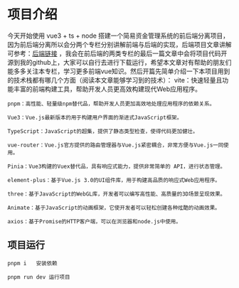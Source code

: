 # 项目介绍
今天开始使用 vue3 + ts + node 搭建一个简易资金管理系统的前后端分离项目，因为前后端分离所以会分两个专栏分别讲解前端与后端的实现，后端项目文章讲解可参考：[后端链接](https://blog.csdn.net/qq_53123067/article/details/133955425?spm=1001.2014.3001.5501) ，我会在前后端的两类专栏的最后一篇文章中会将项目代码开源到我的github上，大家可以自行去进行下载运行，希望本文章对有帮助的朋友们能多多关注本专栏，学习更多前端vue知识。然后开篇先简单介绍一下本项目用到的技术栈都有哪几个方面（阅读本文章能够学习到的技术）：
vite：快速轻量且功能丰富的前端构建工具，帮助开发人员更高效构建现代Web应用程序。

`pnpm：高性能、轻量级npm替代品，帮助开发人员更加高效地处理应用程序的依赖关系。`

`Vue3：Vue.js最新版本的用于构建用户界面的渐进式JavaScript框架。`

`TypeScript：JavaScript的超集，提供了静态类型检查，使得代码更加健壮。`

`vue-router：Vue.js官方提供的路由管理器与Vue.js紧密耦合，非常方便与Vue.js一同使用。`

`Pinia：Vue3构建的Vuex替代品，具有响应式能力，提供非常简单的 API，进行状态管理。`

`element-plus：基于Vue.js 3.0的UI组件库，用于构建高品质的响应式Web应用程序。`

`three：基于JavaScript的WebGL库，开发者可以编写高性能、高质量的3D场景呈现效果。`

`Animate：基于JavaScript的动画框架，它使开发者可以轻松创建各种炫酷的动画效果。`

`axios：基于Promise的HTTP客户端，可以在浏览器和node.js中使用。​`

## 项目运行
`pnpm i   安装依赖`

`pnpm run dev 运行项目`

